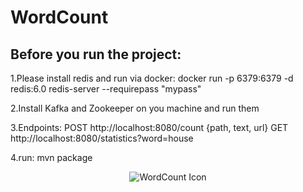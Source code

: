 # WordCount

## Before you run the project:

1.Please install redis and run via docker:
docker run -p 6379:6379 -d redis:6.0 redis-server --requirepass "mypass"

2.Install Kafka and Zookeeper on you machine and run them

3.Endpoints:
POST http://localhost:8080/count
{path, text, url}
GET http://localhost:8080/statistics?word=house

4.run: mvn package

<p align = "center"><img src="https://i.ibb.co/SQVzD5X/Screen-Shot-2020-12-05-at-4-59-02-PM.png" alt="WordCount Icon"/></p>
